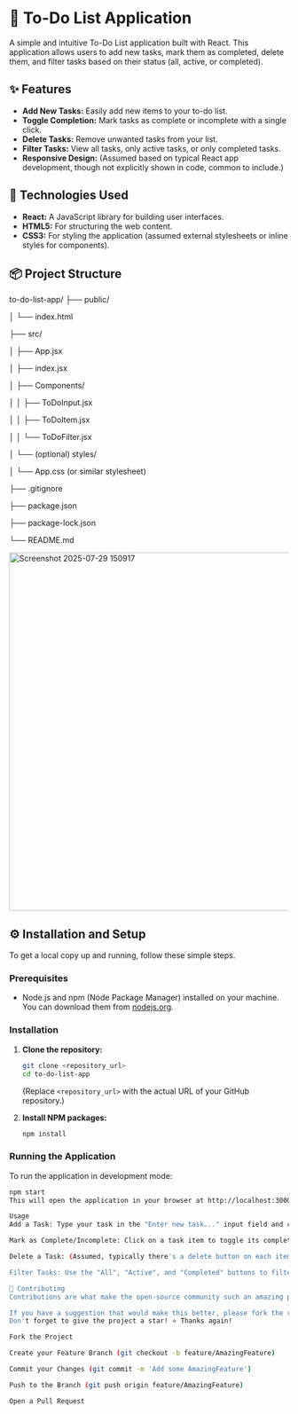 

# 📝 To-Do List Application

A simple and intuitive To-Do List application built with React. This application allows users to add new tasks, mark them as completed, delete them, and filter tasks based on their status (all, active, or completed).

## ✨ Features

* **Add New Tasks:** Easily add new items to your to-do list.
* **Toggle Completion:** Mark tasks as complete or incomplete with a single click.
* **Delete Tasks:** Remove unwanted tasks from your list.
* **Filter Tasks:** View all tasks, only active tasks, or only completed tasks.
* **Responsive Design:** (Assumed based on typical React app development, though not explicitly shown in code, common to include.)

## 🚀 Technologies Used

* **React:** A JavaScript library for building user interfaces.
* **HTML5:** For structuring the web content.
* **CSS3:** For styling the application (assumed external stylesheets or inline styles for components).

## 📦 Project Structure

to-do-list-app/
├── public/

│   └── index.html

├── src/

│   ├── App.jsx

│   ├── index.jsx

│   ├── Components/

│   │   ├── ToDoInput.jsx

│   │   ├── ToDoItem.jsx

│   │   └── ToDoFilter.jsx

│   └── (optional) styles/

│       └── App.css (or similar stylesheet)

├── .gitignore

├── package.json

├── package-lock.json

└── README.md

<img width="1796" height="646" alt="Screenshot 2025-07-29 150917" src="https://github.com/user-attachments/assets/d7dca16f-5c5c-459f-bcc7-3689a60c76c1" />

## ⚙️ Installation and Setup

To get a local copy up and running, follow these simple steps.

### Prerequisites

* Node.js and npm (Node Package Manager) installed on your machine. You can download them from [nodejs.org](https://nodejs.org/).

### Installation

1.  **Clone the repository:**
    ```bash
    git clone <repository_url>
    cd to-do-list-app
    ```
    (Replace `<repository_url>` with the actual URL of your GitHub repository.)

2.  **Install NPM packages:**
    ```bash
    npm install
    ```

### Running the Application

To run the application in development mode:

```bash
npm start
This will open the application in your browser at http://localhost:3000. The page will reload if you make edits. You will also see any lint errors in the console.

Usage
Add a Task: Type your task in the "Enter new task..." input field and click the "Add" button.

Mark as Complete/Incomplete: Click on a task item to toggle its completion status.

Delete a Task: (Assumed, typically there's a delete button on each item, not explicitly shown in code but deleteTodo prop implies it).

Filter Tasks: Use the "All", "Active", and "Completed" buttons to filter your task list.

🤝 Contributing
Contributions are what make the open-source community such an amazing place to learn, inspire, and create. Any contributions you make are greatly appreciated.

If you have a suggestion that would make this better, please fork the repo and create a pull request. You can also simply open an issue with the tag "enhancement".
Don't forget to give the project a star! ⭐ Thanks again!

Fork the Project

Create your Feature Branch (git checkout -b feature/AmazingFeature)

Commit your Changes (git commit -m 'Add some AmazingFeature')

Push to the Branch (git push origin feature/AmazingFeature)

Open a Pull Request
